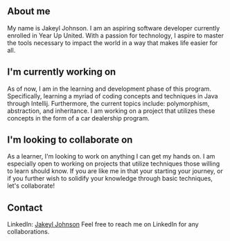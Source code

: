 ## About me

My name is Jakeyl Johnson. I am an aspiring software developer currently enrolled in Year Up United. With a passion for technology, I aspire to master the tools necessary to impact the world in a way that makes life easier for all.

## I'm currently working on
As of now, I am in the learning and development phase of this program. Specifically, learning a myriad of coding concepts and techniques in Java through Intellij. Furthermore, the current topics include: polymorphism, abstraction, and inheritance. I am working on a project that utilizes these concepts in the form of a car dealership program.

## I'm looking to collaborate on
As a learner, I'm looking to work on anything I can get my hands on. I am especially open to working on projects that utilize techniques those willing to learn should know. If you are like me in that your starting your journey, or if you further wish to solidify your knowledge through basic techniques, let's collaborate!

## Contact
LinkedIn: [Jakeyl Johnson](www.linkedin.com/in/jakeyl-johnson) Feel free to reach me on LinkedIn for any collaborations.

<!--
**jakeyljohnson13/jakeyljohnson13** is a ✨ _special_ ✨ repository because its `README.md` (this file) appears on your GitHub profile.

Here are some ideas to get you started:

- 🔭 I’m currently working on ...
- 🌱 I’m currently learning ...
- 👯 I’m looking to collaborate on ...
- 🤔 I’m looking for help with ...
- 💬 Ask me about ...
- 📫 How to reach me: ...
- 😄 Pronouns: ...
- ⚡ Fun fact: ...
-->

